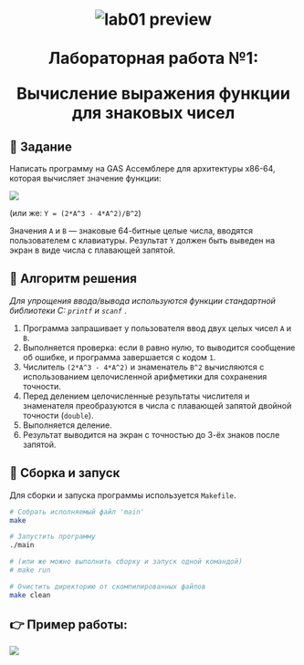 <h1 align="center">
  <img src="https://i.imgur.com/ezCG4Of.jpeg" align="top" alt="lab01 preview">
  <br><br>
  Лабораторная работа №1:
  
  Вычисление выражения функции для знаковых чисел
</h1>

## 🎯 Задание
Написать программу на GAS Ассемблере для архитектуры x86-64, которая вычисляет значение функции:

<img src="https://i.imgur.com/Re493pN.png">

(или же: `Y = (2*A^3 - 4*A^2)/B^2`)

Значения `A` и `B` — знаковые 64-битные целые числа, вводятся пользователем с клавиатуры. Результат `Y` должен быть выведен на экран в виде числа с плавающей запятой.

## 📝 Алгоритм решения
<i> Для упрощения ввода/вывода используются функции стандартной библиотеки C: `printf` и `scanf` </i>.

1.  Программа запрашивает у пользователя ввод двух целых чисел `A` и `B`.
2.  Выполняется проверка: если `B` равно нулю, то выводится сообщение об ошибке, и программа завершается с кодом `1`.
3.  Числитель `(2*A^3 - 4*A^2)` и знаменатель `B^2` вычисляются с использованием целочисленной арифметики для сохранения точности.
4.  Перед делением целочисленные результаты числителя и знаменателя преобразуются в числа с плавающей запятой двойной точности (`double`).
5.  Выполняется деление.
6.  Результат выводится на экран с точностью до 3-ёх знаков после запятой.

## 🚀 Сборка и запуск
Для сборки и запуска программы используется `Makefile`.

```bash
# Собрать исполняемый файл 'main'
make

# Запустить программу
./main

# (или же можно выполнить сборку и запуск одной командой)
# make run

# Очистить директорию от скомпилированных файлов
make clean
```

## 👉 Пример работы:

<img src="https://i.imgur.com/1QlWXNN.png">


